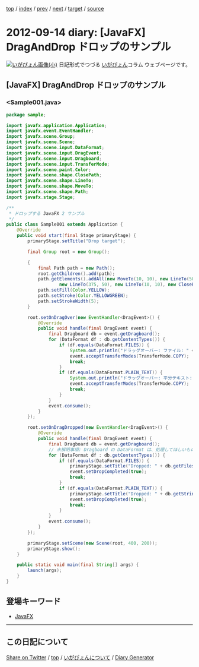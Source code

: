 [top](../index.html) 
 / [index](https://igapyon.github.io/diary/2012/index.html) 
 / [prev](https://igapyon.github.io/diary/2012/ig120913.html) 
 / [next](https://igapyon.github.io/diary/2012/ig120915.html) 
 / [target](https://igapyon.github.io/diary/2012/ig120914.html) 
 / [source](https://github.com/igapyon/diary/blob/gh-pages/2012/ig120914.html.src.md) 

2012-09-14 diary: [JavaFX] DragAndDrop ドロップのサンプル
=====================================================================================================
[![いがぴょん画像(小)](https://igapyon.github.io/diary/images/iga200306s.jpg "いがぴょん")](https://igapyon.github.io/diary/memo/memoigapyon.html) 日記形式でつづる [いがぴょん](https://igapyon.github.io/diary/memo/memoigapyon.html)コラム ウェブページです。

## [JavaFX] DragAndDrop ドロップのサンプル


### <Sample001.java>


```java
package sample;

import javafx.application.Application;
import javafx.event.EventHandler;
import javafx.scene.Group;
import javafx.scene.Scene;
import javafx.scene.input.DataFormat;
import javafx.scene.input.DragEvent;
import javafx.scene.input.Dragboard;
import javafx.scene.input.TransferMode;
import javafx.scene.paint.Color;
import javafx.scene.shape.ClosePath;
import javafx.scene.shape.LineTo;
import javafx.scene.shape.MoveTo;
import javafx.scene.shape.Path;
import javafx.stage.Stage;

/**
 * ドロップする JavaFX 2 サンプル
 */
public class Sample001 extends Application {
    @Override
    public void start(final Stage primaryStage) {
        primaryStage.setTitle("Drop target");

        final Group root = new Group();

        {
            final Path path = new Path();
            root.getChildren().add(path);
            path.getElements().addAll(new MoveTo(10, 10), new LineTo(50, 195), new LineTo(325, 150),
                    new LineTo(375, 50), new LineTo(10, 10), new ClosePath());
            path.setFill(Color.YELLOW);
            path.setStroke(Color.YELLOWGREEN);
            path.setStrokeWidth(5);
        }

        root.setOnDragOver(new EventHandler<DragEvent>() {
            @Override
            public void handle(final DragEvent event) {
                final Dragboard db = event.getDragboard();
                for (DataFormat df : db.getContentTypes()) {
                    if (df.equals(DataFormat.FILES)) {
                        System.out.println("ドラッグオーバー: ファイル: " + event.getDragboard().getFiles().get(0).toString());
                        event.acceptTransferModes(TransferMode.COPY);
                        break;
                    }
                    if (df.equals(DataFormat.PLAIN_TEXT)) {
                        System.out.println("ドラッグオーバー: 平分テキスト: " + event.getDragboard().getString());
                        event.acceptTransferModes(TransferMode.COPY);
                        break;
                    }
                }
                event.consume();
            }
        });

        root.setOnDragDropped(new EventHandler<DragEvent>() {
            @Override
            public void handle(final DragEvent event) {
                final Dragboard db = event.getDragboard();
                // 未解明事項: Dragboard の DataFormat は、処理してほしいものから順にセットされているかどうか。
                for (DataFormat df : db.getContentTypes()) {
                    if (df.equals(DataFormat.FILES)) {
                        primaryStage.setTitle("Dropped: " + db.getFiles().get(0).toString());
                        event.setDropCompleted(true);
                        break;
                    }
                    if (df.equals(DataFormat.PLAIN_TEXT)) {
                        primaryStage.setTitle("Dropped: " + db.getString());
                        event.setDropCompleted(true);
                        break;
                    }
                }
                event.consume();
            }
        });

        primaryStage.setScene(new Scene(root, 400, 200));
        primaryStage.show();
    }

    public static void main(final String[] args) {
        launch(args);
    }
}
```



## 登場キーワード

* [JavaFX](../keyword/javafx.html)

----------------------------------------------------------------------------------------------------

## この日記について

[Share on Twitter](https://twitter.com/intent/tweet?hashtags=igapyon%2Cdiary%2C%E3%81%84%E3%81%8C%E3%81%B4%E3%82%87%E3%82%93%2CJavaFX&text=%5BJavaFX%5D+DragAndDrop+%E3%83%89%E3%83%AD%E3%83%83%E3%83%97%E3%81%AE%E3%82%B5%E3%83%B3%E3%83%97%E3%83%AB&url=https%3A%2F%2Figapyon.github.io%2Fdiary%2F2012%2Fig120914.html) / [top](../index.html) / [いがぴょんについて](https://igapyon.github.io/diary/memo/memoigapyon.html) / [Diary Generator](https://github.com/igapyon/igapyonv3)
